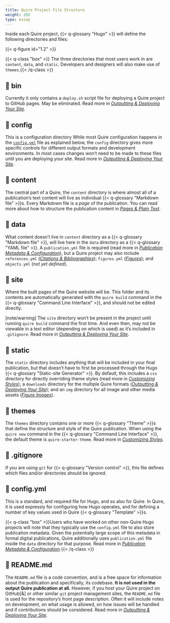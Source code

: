 ```yaml
---
title: Quire Project File Structure
weight: 202
type: essay
---
```


Inside each Quire project, {{< q-glossary "Hugo" >}} will define the following directories and files:

{{< q-figure id="1.2" >}}

{{< q-class "box" >}} The three directories that most users work in are `content`, `data`, and `static`. Developers and designers will also make use of `themes`.{{< /q-class >}}

## 📁 bin

Currently it only contains a `deploy.sh` script file for deploying a Quire project to GitHub pages. May be eliminated. Read more in [*Outputting & Deploying Your Site*](../multiformat-output/).

## 📁 config

This is a configuration directory
While most Quire configuration happens in the [`config.yml`](#configyml) file as explained below, the `config` directory gives more specific controls for different output formats and development environments. In most cases changes won’t need to be made to these files until you are deploying your site. Read more in [*Outputting & Deploying Your Site*](../multiformat-output/).

## 📁 content

The central part of a Quire, the `content` directory is where almost all of a publication’s text content will live as individual {{< q-glossary "Markdown file" >}}s. Every Markdown file is a *page* of the publication. You can read more about how to structure the publication content in [*Pages & Plain Text*](content/guide/text.md).

## 📁 data

What content doesn’t live in `content` directory as a {{< q-glossary "Markdown file" >}}, will live here in the `data` directory as a {{< q-glossary "YAML file" >}}. A `publication.yml` file is required (read more in [*Publication Metadata & Configuration*](../publication-configuration-metadata/)), but a Quire project may also include `references.yml` ([*Citations & Bibliographies*](../citation-bibliographies/)); `figures.yml` ([*Figures*](../figures-images/)); and `objects.yml` (*not yet defined*).


## 📁 site

Where the built pages of the Quire website will be. This folder and its contents are automatically generated with the `quire build` command in the {{< q-glossary "Command Line Interface" >}}, and should not be edited directly.

[note/warning] The `site` directory won’t be present in the project until running `quire build` command the first time. And even then, may not be viewable in a text editor (depending on which is used) as it’s included in `.gitignore`. Read more in [*Outputting & Deploying Your Site*](../multiformat-output/).

## 📁 static

The `static` directory includes anything that will be included in your final publication, but that doesn’t have to first be processed through the Hugo {{< q-glossary "Static-site Generator" >}}. By default, this includes a `css` directory for directly overriding theme styles (read more in [*Customizing Styles*](../styles-customization/)); a `downloads` directory for the multiple Quire formats ([*Outputting & Deploying Your Site*](../multiformat-output/)); and an `img` directory for all image and other media assets ([*Figure Images*](../figures-images/)).

## 📁 themes

The `themes` directory contains one or more {{< q-glossary "Theme" >}}s that define the structure and style of the Quire publication. When using the `quire new` command in the {{< q-glossary "Command Line Interface" >}}, the default theme is `quire-starter-theme`. Read more in [*Customizing Styles*](../styles-customization/).

## 📄 .gitignore

If you are using `git` for {{< q-glossary "Version control" >}}, this file defines which files and/or directories should be ignored.

## 📄 config.yml

This is a standard, and required file for Hugo, and so also for Quire. In Quire, it is used expressly for configuring how Hugo operates, and for defining a number of key values used in Quire {{< q-glossary "Template" >}}s.

{{< q-class "box" >}}Users who have worked on other non-Quire Hugo projects will note that they typically use the `config.yml` file to also store publication metadata. Given the potentially large scope of this metadata in formal digital publications, Quire additionally uses `publication.yml` file inside the `data` directory for that purpose. Read more in [*Publication Metadata & Configuration*](../publication-configuration-metadata/).{{< /q-class >}}

## 📄 README.md

The `README.md` file is a code convention, and is a free space for information about the publication and specifically, its codebase. **It is not used in the output Quire publication at all.** However, if you host your Quire project on GitHub[&] or other similar `git` project management sites, the `README.md` file is used for the repository’s front page description. Often it will include notes on development, on what usage is allowed, on how issues will be handled and if contributions should be considered. Read more in [*Outputting & Deploying Your Site*](../multiformat-output/).
